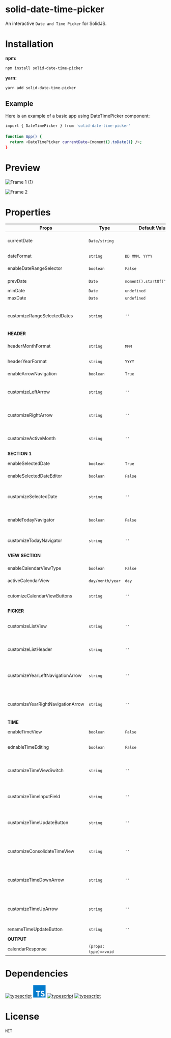 # solid-date-time-picker
An interactive `Date and Time Picker` for SolidJS.

# Installation

__npm:__
```sh
npm install solid-date-time-picker
```
__yarn:__

```sh
yarn add solid-date-time-picker
```

## Example
Here is an example of a basic app using DateTimePicker component:

```sh
import { DateTimePicker } from 'solid-date-time-picker'

function App() {
  return <DateTimePicker currentDate={moment().toDate()} />;
}
```

# Preview
![Frame 1 (1)](https://user-images.githubusercontent.com/94821587/199010399-3145721f-9633-4bdb-89ee-932f868cf864.png)

![Frame 2](https://user-images.githubusercontent.com/94821587/199007649-77ded059-e908-4856-96a6-1d3bbc49e830.png)

# Properties
| Props | Type | Default Value | Discription |
|------ | ------| ------ | ------ |
| currentDate | `Date/string` | | Mandatory Field, default date for the calendar.|
|dateFormat|`string`| `DD MMM, YYYY` | Displayed date format. |
|enableDateRangeSelector|`boolean`| `False`| Enables date Range Selection. |
|prevDate|`Date` |`moment().startOf('weeks')`| Start Date of range selection.|
|minDate|`Date` |`undefined`| Start Date. |
|maxDate|`Date` |`undefined`| End Date. |
|customizeRangeSelectedDates|`string`|`''`| Add a class name to customize the selected date range. |
| __HEADER__ |
|headerMonthFormat|`string`|`MMM`| Desired month format displayed in the header. |
|headerYearFormat|`string`|`YYYY`| Header year view. |
|enableArrowNavigation|`boolean`|`True`| Enables/Disables the navigation. |
|customizeLeftArrow|`string`|`''`| Add a class name to customize left arrow. |
|customizeRightArrow|`string`|`''`| Add a class name to customize right arrow. |
|customizeActiveMonth|`string`|`''`| Add a class name to customize calendar view. |
|__SECTION 1__|
|enableSelectedDate|`boolean`|`True`| Display selected date.|
|enableSelectedDateEditor|`boolean`|`False`| Makes selected date editable. |
|customizeSelectedDate|`string`|`''`| Add a class name to customize selected date view. |
|enableTodayNavigator|`boolean`|`False`| Enables today navigating button.|
|customizeTodayNavigator|`string`|`''`| Add a class name to customize today button. |
|__VIEW SECTION__|
|enableCalendarViewType|`boolean`|`False`| Enables Calendar type switching button.|
|activeCalendarView|`day/month/year` |`day`| Active view |
|cutomizeCalendarViewButtons|`string`|`''`| Add a class name to customize view type buttons. |
|__PICKER__|
|customizeListView|`string`|`''`| Add a class name to customize the list. |
|customizeListHeader|`string`|`''`| Add a class name to customize the list header. |
|customizeYearLeftNavigationArrow|`string`|`''`| Add a class name to customize the year view left arrow navigator. |
|customizeYearRightNavigationArrow|`string`|`''`| Add a class name to customize the year view right arrow  navigator. |
|__TIME__|
|enableTimeView|`boolean`|`False`| Enables Time view in calendar.|
|ednableTimeEditing|`boolean`|`False`| Enables Time editing option in calendar.|
|customizeTimeViewSwitch|`string`|`''`| Add a class name to customize the time view toggle button. |
|customizeTimeInputField|`string`|`''`| Add a class name to customize the time input field. |
|customizeTimeUpdateButton|`string`|`''`| Add a class name to customize the time update button. |
|customizeConsolidateTimeView|`string`|`''`| Add a class name to customize the time day and view element. |
|customizeTimeDownArrow|`string`|`''`| Add a class name to customize the time increase buttons. |
|customizeTimeUpArrow|`string`|`''`| Add a class name to customize the time decrease buttons. . |
|renameTimeUpdateButton|`string`|`''`| To rename the update button. |
|__OUTPUT__|
|calendarResponse|`(props: type)=>void`|||Callback to get the values|

# Dependencies
[<img src="https://user-images.githubusercontent.com/94821587/199000964-80e84838-7f3f-49f9-9a91-6bcf32f9c87f.svg" alt="typescript" width="40" height="40" />](https://www.solidjs.com/)
[<img src="https://raw.githubusercontent.com/devicons/devicon/master/icons/typescript/typescript-original.svg" alt="typescript" width="40" height="40"/>](https://www.typescriptlang.org/)
[<img src="https://user-images.githubusercontent.com/94821587/199001054-6d046033-4914-4b52-9fde-081e749618d4.svg" alt="typescript" width="40" height="40"/>](https://momentjs.com/)
[<img src="https://user-images.githubusercontent.com/94821587/199011459-d948644b-d0c5-4a14-8809-96bf5508edc9.png" alt="typescript" width="40" height="40"/>](https://www.w3.org/Style/CSS/Overview.en.html)

# License
`MIT`
